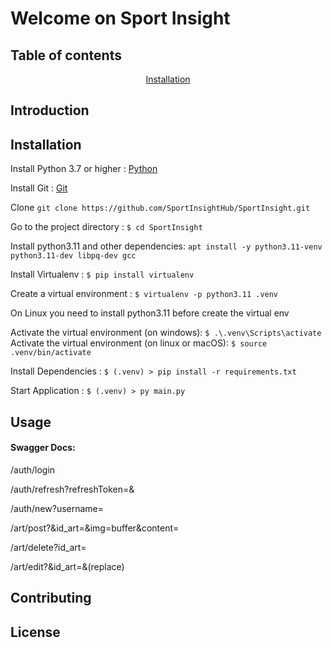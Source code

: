 # Welcome on Sport Insight

## Table of contents
<p align="center">
    <a href="#installation">Installation</a>
</p>

## Introduction

## Installation

Install Python 3.7 or higher : [Python](https://www.python.org/downloads/)

Install Git : [Git](https://git-scm.com/downloads)

Clone ``git clone https://github.com/SportInsightHub/SportInsight.git``

Go to the project directory : ``$ cd SportInsight``

Install python3.11 and other dependencies: ``apt install -y python3.11-venv python3.11-dev libpq-dev gcc``

Install Virtualenv : ``$ pip install virtualenv``

Create a virtual environment : ``$ virtualenv -p python3.11 .venv ``

On Linux you need to install python3.11 before create the virtual env

Activate the virtual environment (on windows): ``$ .\.venv\Scripts\activate``
Activate the virtual environment (on linux or macOS): ``$ source .venv/bin/activate``

Install Dependencies : ``$ (.venv) > pip install -r requirements.txt``

Start Application : ``$ (.venv) > py main.py``

## Usage

#### Swagger Docs:

/auth/login

/auth/refresh?refreshToken=&

/auth/new?username=

/art/post?&id_art=&img=buffer&content=

/art/delete?id_art=

/art/edit?&id_art=&(replace)

## Contributing

## License

